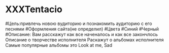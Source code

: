 # XXXTentacio  
#Цель:привлечь новою вудиторию и познакомить аудиторию с его песнями 
#Оформления сайта(не определил)
#Цвета
#Синий
#Черный 
#Описание:
Вам расскажут как все наченалось и как все закончлось
Описание о творчестве исполнителя
Раскажут о альбомах исполнителя 
Самые популярные альбомы это Look at me, Sad
